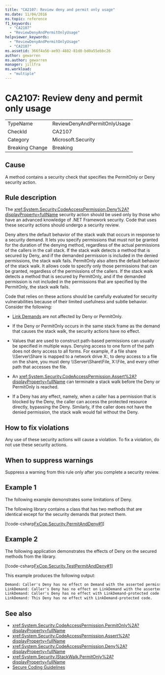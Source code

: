 ```yaml
---
title: "CA2107: Review deny and permit only usage"
ms.date: 11/04/2016
ms.topic: reference
f1_keywords:
  - "CA2107"
  - "ReviewDenyAndPermitOnlyUsage"
helpviewer_keywords:
  - "ReviewDenyAndPermitOnlyUsage"
  - "CA2107"
ms.assetid: 366f4a56-ae93-4882-81d0-bd0a55ebbc26
author: gewarren
ms.author: gewarren
manager: jillfra
ms.workload:
  - "multiple"
---
```

# CA2107: Review deny and permit only usage

|||
|-|-|
|TypeName|ReviewDenyAndPermitOnlyUsage|
|CheckId|CA2107|
|Category|Microsoft.Security|
|Breaking Change|Breaking|

## Cause
 A method contains a security check that specifies the PermitOnly or Deny security action.

## Rule description
 The <xref:System.Security.CodeAccessPermission.Deny%2A?displayProperty=fullName> security action should be used only by those who have an advanced knowledge of .NET Framework security. Code that uses these security actions should undergo a security review.

 Deny alters the default behavior of the stack walk that occurs in response to a security demand. It lets you specify permissions that must not be granted for the duration of the denying method, regardless of the actual permissions of the callers in the call stack. If the stack walk detects a method that is secured by Deny, and if the demanded permission is included in the denied permissions, the stack walk fails. PermitOnly also alters the default behavior of the stack walk. It allows code to specify only those permissions that can be granted, regardless of the permissions of the callers. If the stack walk detects a method that is secured by PermitOnly, and if the demanded permission is not included in the permissions that are specified by the PermitOnly, the stack walk fails.

 Code that relies on these actions should be carefully evaluated for security vulnerabilities because of their limited usefulness and subtle behavior. Consider the following:

- [Link Demands](/dotnet/framework/misc/link-demands) are not affected by Deny or PermitOnly.

- If the Deny or PermitOnly occurs in the same stack frame as the demand that causes the stack walk, the security actions have no effect.

- Values that are used to construct path-based permissions can usually be specified in multiple ways. Denying access to one form of the path does not deny access to all forms. For example, if a file share \\\Server\Share is mapped to a network drive X:, to deny access to a file on the share, you must deny \\\Server\Share\File, X:\File, and every other path that accesses the file.

- An <xref:System.Security.CodeAccessPermission.Assert%2A?displayProperty=fullName> can terminate a stack walk before the Deny or PermitOnly is reached.

- If a Deny has any effect, namely, when a caller has a permission that is blocked by the Deny, the caller can access the protected resource directly, bypassing the Deny. Similarly, if the caller does not have the denied permission, the stack walk would fail without the Deny.

## How to fix violations
 Any use of these security actions will cause a violation. To fix a violation, do not use these security actions.

## When to suppress warnings
 Suppress a warning from this rule only after you complete a security review.

## Example 1
 The following example demonstrates some limitations of Deny.

 The following library contains a class that has two methods that are identical except for the security demands that protect them.

 [!code-csharp[FxCop.Security.PermitAndDeny#1](../code-quality/codesnippet/CSharp/ca2107-review-deny-and-permit-only-usage_1.cs)]

## Example 2
 The following application demonstrates the effects of Deny on the secured methods from the library.

 [!code-csharp[FxCop.Security.TestPermitAndDeny#1](../code-quality/codesnippet/CSharp/ca2107-review-deny-and-permit-only-usage_2.cs)]

This example produces the following output:

```txt
Demand: Caller's Deny has no effect on Demand with the asserted permission.
LinkDemand: Caller's Deny has no effect on LinkDemand with the asserted permission.
LinkDemand: Caller's Deny has no effect with LinkDemand-protected code.
LinkDemand: This Deny has no effect with LinkDemand-protected code.
```

## See also

- <xref:System.Security.CodeAccessPermission.PermitOnly%2A?displayProperty=fullName>
- <xref:System.Security.CodeAccessPermission.Assert%2A?displayProperty=fullName>
- <xref:System.Security.CodeAccessPermission.Deny%2A?displayProperty=fullName>
- <xref:System.Security.IStackWalk.PermitOnly%2A?displayProperty=fullName>
- [Secure Coding Guidelines](/dotnet/standard/security/secure-coding-guidelines)